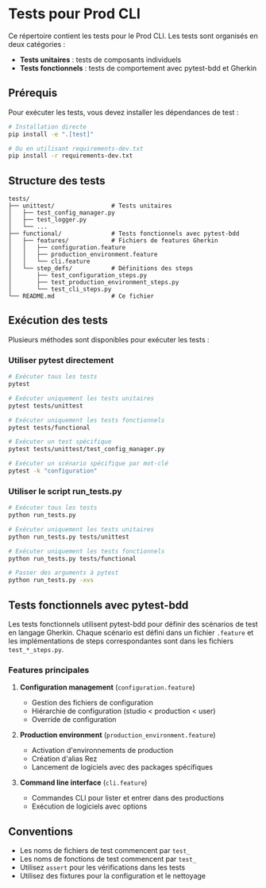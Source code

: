 # Tests pour Prod CLI

Ce répertoire contient les tests pour le Prod CLI. Les tests sont organisés en deux catégories :
- **Tests unitaires** : tests de composants individuels
- **Tests fonctionnels** : tests de comportement avec pytest-bdd et Gherkin

## Prérequis

Pour exécuter les tests, vous devez installer les dépendances de test :

```bash
# Installation directe
pip install -e ".[test]"

# Ou en utilisant requirements-dev.txt
pip install -r requirements-dev.txt
```

## Structure des tests

```
tests/
├── unittest/                # Tests unitaires
│   ├── test_config_manager.py
│   ├── test_logger.py
│   └── ...
├── functional/              # Tests fonctionnels avec pytest-bdd
│   ├── features/            # Fichiers de features Gherkin
│   │   ├── configuration.feature
│   │   ├── production_environment.feature
│   │   └── cli.feature
│   └── step_defs/           # Définitions des steps
│       ├── test_configuration_steps.py
│       ├── test_production_environment_steps.py
│       └── test_cli_steps.py
└── README.md                # Ce fichier
```

## Exécution des tests

Plusieurs méthodes sont disponibles pour exécuter les tests :

### Utiliser pytest directement

```bash
# Exécuter tous les tests
pytest

# Exécuter uniquement les tests unitaires
pytest tests/unittest

# Exécuter uniquement les tests fonctionnels
pytest tests/functional

# Exécuter un test spécifique
pytest tests/unittest/test_config_manager.py

# Exécuter un scénario spécifique par mot-clé
pytest -k "configuration"
```

### Utiliser le script run_tests.py

```bash
# Exécuter tous les tests
python run_tests.py

# Exécuter uniquement les tests unitaires
python run_tests.py tests/unittest

# Exécuter uniquement les tests fonctionnels
python run_tests.py tests/functional

# Passer des arguments à pytest
python run_tests.py -xvs
```

## Tests fonctionnels avec pytest-bdd

Les tests fonctionnels utilisent pytest-bdd pour définir des scénarios de test en langage Gherkin. Chaque scénario est défini dans un fichier `.feature` et les implémentations de steps correspondantes sont dans les fichiers `test_*_steps.py`.

### Features principales

1. **Configuration management** (`configuration.feature`)
   - Gestion des fichiers de configuration
   - Hiérarchie de configuration (studio < production < user)
   - Override de configuration

2. **Production environment** (`production_environment.feature`)
   - Activation d'environnements de production
   - Création d'alias Rez
   - Lancement de logiciels avec des packages spécifiques

3. **Command line interface** (`cli.feature`)
   - Commandes CLI pour lister et entrer dans des productions
   - Exécution de logiciels avec options

## Conventions

- Les noms de fichiers de test commencent par `test_`
- Les noms de fonctions de test commencent par `test_`
- Utilisez `assert` pour les vérifications dans les tests
- Utilisez des fixtures pour la configuration et le nettoyage 